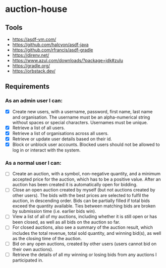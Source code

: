 # auction-house

## Tools

- https://asdf-vm.com/
- https://github.com/halcyon/asdf-java
- https://github.com/rfrancis/asdf-gradle
- https://direnv.net/
- https://www.azul.com/downloads/?package=jdk#zulu
- https://gradle.org/
- https://orbstack.dev/

## Requirements

### As an admin user I can:

- [x] Create new users, with a username, password, first name, last name and organisation. The username must be an alpha-numerical string without spaces or special characters. Usernames must be unique.
- [x] Retrieve a list of all users.
- [x] Retrieve a list of organisations across all users.
- [x] Retrieve or update user details based on their id.
- [x] Block or unblock user accounts. Blocked users should not be allowed to log in or interact with the system.

### As a normal user I can:

- [ ] Create an auction, with a symbol, non-negative quantity, and a minimum accepted price for the auction, which has to be a positive value. After an auction has been created it is automatically open for bidding.
- [ ] Close an open auction created by myself (but not auctions created by other users). The bids with the best prices are selected to fulfil the auction, in descending order. Bids can be partially filled if total bids exceed the quantity available. Ties between matching bids are broken by submission time (i.e. earlier bids win).
- [ ] View a list of all of my auctions, including whether it is still open or has been closed, as well as all bids on the auction so far.
- [ ] For closed auctions, also see a summary of the auction result, which includes the total revenue, total sold quantity, and winning bid(s), as well as the closing time of the auction.
- [ ] Bid on any open auctions, created by other users (users cannot bid on their own auctions).
- [ ] Retrieve the details of all my winning or losing bids from any auctions I participated in.
